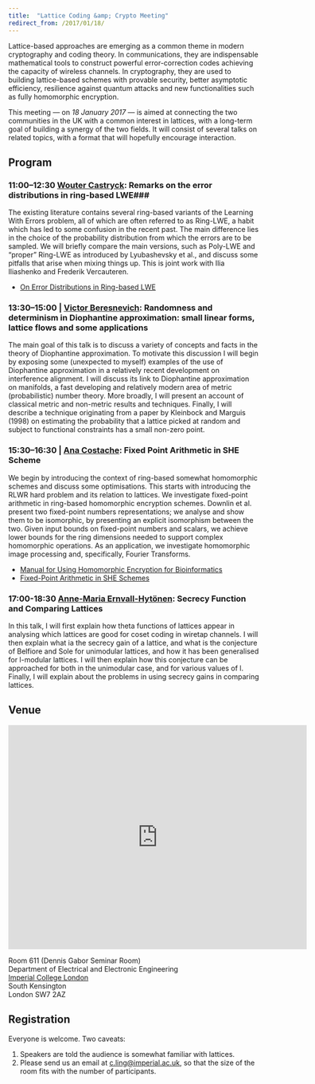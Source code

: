```yaml
---
title:  "Lattice Coding &amp; Crypto Meeting"
redirect_from: /2017/01/18/
---
```


Lattice-based approaches are emerging as a common theme in modern cryptography and coding theory. In communications, they are indispensable mathematical tools to construct powerful error-correction codes achieving the capacity of wireless channels. In cryptography, they are used to building lattice-based schemes with provable security, better asymptotic efficiency, resilience against quantum attacks and new functionalities such as fully homomorphic encryption.

This meeting — on *18 January 2017* — is aimed at connecting the two communities in the UK with a common interest in lattices, with a long-term goal of building a synergy of the two fields. It will consist of several talks on related topics, with a format that will hopefully encourage interaction.

## Program ##

### <span>11:00–12:30 [Wouter Castryck](http://math.univ-lille1.fr/~castryck/):</span> Remarks on the error distributions in ring-based LWE###

The existing literature contains several ring-based variants of the Learning With Errors problem, all of which are often referred to as Ring-LWE, a habit which has led to some confusion in the recent past. The main difference lies in the choice of the probability distribution from which the errors are to be sampled. We will briefly compare the main versions, such as Poly-LWE and “proper” Ring-LWE as introduced by Lyubashevsky et al., and discuss some pitfalls that arise when mixing things up. This is joint work with Ilia Iliashenko and Frederik Vercauteren.

- [On Error Distributions in Ring-based LWE](https://eprint.iacr.org/2016/240)

### <span>13:30–15:00 | [Victor Beresnevich](http://maths.york.ac.uk/www/vb8):</span> Randomness and determinism in Diophantine approximation: small linear forms, lattice flows and some applications ###

The main goal of this talk is to discuss a variety of concepts and facts in the theory of Diophantine approximation. To motivate this discussion I will begin by exposing some (unexpected to myself) examples of the use of Diophantine approximation in a relatively recent development on interference alignment. I will discuss its link to Diophantine approximation on manifolds, a fast developing and relatively modern area of metric (probabilistic) number theory. More broadly, I will present an account of classical metric and non-metric results and techniques. Finally, I will describe a technique originating from a paper by Kleinbock and Marguis (1998) on estimating the probability that a lattice picked at random and subject to functional constraints has a small non-zero point.

### <span>15:30–16:30 | [Ana Costache](http://www.bris.ac.uk/engineering/people/ana-costache/index.html):</span> Fixed Point Arithmetic in SHE Scheme ###

We begin by introducing the context of ring-based somewhat homomorphic schemes and discuss some optimisations. This starts with introducing the RLWR hard problem and its relation to lattices. We investigate fixed-point arithmetic in ring-based homomorphic encryption schemes. Downlin et al. present two fixed-point numbers representations; we analyse and show them to be isomorphic, by presenting an explicit isomorphism between the two. Given input bounds on fixed-point numbers and scalars, we achieve lower bounds for the ring dimensions needed to support complex homomorphic operations. As an application, we investigate homomorphic image processing and, specifically, Fourier Transforms.

- [Manual for Using Homomorphic Encryption for Bioinformatics](https://www.microsoft.com/en-us/research/wp-content/uploads/2015/11/ManualHE.pdf)
- [Fixed-Point Arithmetic in SHE Schemes](https://eprint.iacr.org/2016/250.pdf)

### <span>17:00-18:30 [Anne-Maria Ernvall-Hytönen](http://www.helsinki.fi/~ernvall/):</span> Secrecy Function and Comparing Lattices ###

In this talk, I will first explain how theta functions of lattices appear in analysing which lattices are good for coset coding in wiretap channels. I will then explain what ia the secrecy gain of a lattice, and what is the conjecture of Belfiore and Sole for unimodular lattices, and how it has been generalised for l-modular lattices. I will then explain how this conjecture can be approached for both in the unimodular case, and for various values of l. Finally, I will explain about the problems in using secrecy gains in comparing lattices.

## Venue ##

<iframe src="https://www.google.com/maps/embed?pb=!1m14!1m8!1m3!1d2483.7481554015103!2d-0.1774244!3d51.4994889!3m2!1i1024!2i768!4f13.1!3m3!1m2!1s0x0%3A0x31911b371c692e86!2sImperial+College!5e0!3m2!1sen!2suk!4v1457110930221" width="600" height="450" frameborder="0" style="border:0" allowfullscreen></iframe>

Room 611 (Dennis Gabor Seminar Room)  
Department of Electrical and Electronic Engineering  
[Imperial College London](http://www.imperial.ac.uk/visit/campuses/south-kensington/)  
South Kensington  
London SW7 2AZ  

## Registration ##

Everyone is welcome. Two caveats:

1. Speakers are told the audience is somewhat familiar with lattices.
2. Please send us an email at <c.ling@imperial.ac.uk>, so that the size
   of the room fits with the number of participants.
